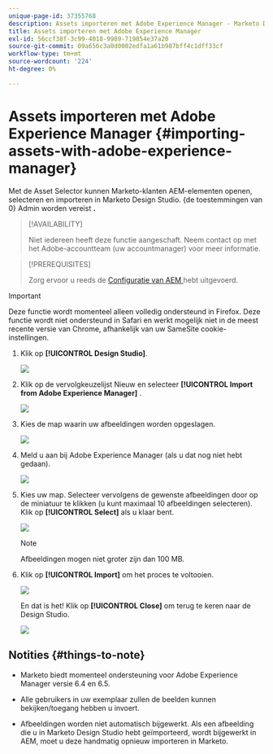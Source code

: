 ```yaml
---
unique-page-id: 37355768
description: Assets importeren met Adobe Experience Manager - Marketo Docs - Productdocumentatie
title: Assets importeren met Adobe Experience Manager
exl-id: 56ccf38f-3c99-4018-9989-719854e37a20
source-git-commit: 09a656c3a0d0002edfa1a61b987bff4c1dff33cf
workflow-type: tm+mt
source-wordcount: '224'
ht-degree: 0%

---
```


# Assets importeren met Adobe Experience Manager {#importing-assets-with-adobe-experience-manager}

Met de Asset Selector kunnen Marketo-klanten AEM-elementen openen, selecteren en importeren in Marketo Design Studio. {de toestemmingen van 0} Admin worden vereist **.**

>[!AVAILABILITY]
>
>Niet iedereen heeft deze functie aangeschaft. Neem contact op met het Adobe-accountteam (uw accountmanager) voor meer informatie.

>[!PREREQUISITES]
>
>Zorg ervoor u reeds de [ Configuratie van AEM ](/help/marketo/product-docs/core-marketo-concepts/miscellaneous/configuring-adobe-experience-manager-integration.md) hebt uitgevoerd.

>[!IMPORTANT]
>
>Deze functie wordt momenteel alleen volledig ondersteund in Firefox. Deze functie wordt niet ondersteund in Safari en werkt mogelijk niet in de meest recente versie van Chrome, afhankelijk van uw SameSite cookie-instellingen.

1. Klik op **[!UICONTROL Design Studio]**.

   ![](assets/importing-assets-with-adobe-experience-manager-1.png)

1. Klik op de vervolgkeuzelijst Nieuw en selecteer **[!UICONTROL Import from Adobe Experience Manager]** .

   ![](assets/importing-assets-with-adobe-experience-manager-2.png)

1. Kies de map waarin uw afbeeldingen worden opgeslagen.

   ![](assets/importing-assets-with-adobe-experience-manager-3.png)

1. Meld u aan bij Adobe Experience Manager (als u dat nog niet hebt gedaan).

   ![](assets/importing-assets-with-adobe-experience-manager-4.png)

1. Kies uw map. Selecteer vervolgens de gewenste afbeeldingen door op de miniatuur te klikken (u kunt maximaal 10 afbeeldingen selecteren). Klik op **[!UICONTROL Select]** als u klaar bent.

   ![](assets/importing-assets-with-adobe-experience-manager-5.png)

   >[!NOTE]
   >
   >Afbeeldingen mogen niet groter zijn dan 100 MB.

1. Klik op **[!UICONTROL Import]** om het proces te voltooien.

   ![](assets/importing-assets-with-adobe-experience-manager-6.png)

   En dat is het! Klik op **[!UICONTROL Close]** om terug te keren naar de Design Studio.

   ![](assets/importing-assets-with-adobe-experience-manager-7.png)

## Notities {#things-to-note}

* Marketo biedt momenteel ondersteuning voor Adobe Experience Manager versie 6.4 en 6.5.

* Alle gebruikers in uw exemplaar zullen de beelden kunnen bekijken/toegang hebben u invoert.

* Afbeeldingen worden niet automatisch bijgewerkt. Als een afbeelding die u in Marketo Design Studio hebt geïmporteerd, wordt bijgewerkt in AEM, moet u deze handmatig opnieuw importeren in Marketo.
